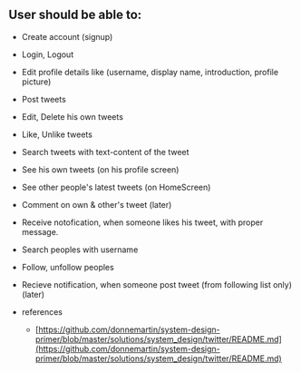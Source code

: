 
## User should be able to:
- Create account (signup)
- Login, Logout
- Edit profile details like (username, display name, introduction, profile picture)
- Post tweets
- Edit, Delete his own tweets
- Like, Unlike tweets
- Search tweets with text-content of the tweet
- See his own tweets (on his profile screen)
- See other people's latest tweets (on HomeScreen)
- Comment on own & other's tweet (later)
- Receive notofication, when someone likes his tweet, with proper message.
- Search peoples with username
- Follow, unfollow peoples
- Recieve notification, when someone post tweet (from following list only) (later)


- references
    - [https://github.com/donnemartin/system-design-primer/blob/master/solutions/system_design/twitter/README.md](https://github.com/donnemartin/system-design-primer/blob/master/solutions/system_design/twitter/README.md)